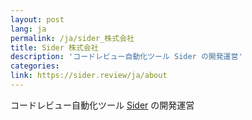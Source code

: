 ```yaml
---
layout: post
lang: ja
permalink: /ja/sider_株式会社
title: Sider 株式会社
description: 'コードレビュー自動化ツール Sider の開発運営'
categories: 
link: https://sider.review/ja/about
---
```


<p>コードレビュー自動化ツール <a href="https://sider.review/ja">Sider</a> の開発運営</p>
